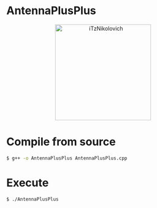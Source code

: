 # AntennaPlusPlus
<p align="center">
  <a href="https://github.com/iTzNikolovich">
    <img alt="iTzNikolovich" src="https://i.imgur.com/458PzHb.png" width="250" />
  </a>
</p>

# Compile from source 

```bash
$ g++ -o AntennaPlusPlus AntennaPlusPlus.cpp
```

# Execute

```bash
$ ./AntennaPlusPlus
```
